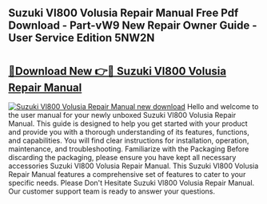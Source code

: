 ## Suzuki Vl800 Volusia Repair Manual Free Pdf Download - Part-vW9 New Repair Owner Guide - User Service Edition 5NW2N

# <h2><a href="http://bc83027.oget.top/?id=Suzuki+Vl800+Volusia+Repair+Manual">🔗Download New 👉🔴 Suzuki Vl800 Volusia Repair Manual</a></h2>

[![Suzuki Vl800 Volusia Repair Manual new download](https://i.imgur.com/5g1atiW.png)](http://bc83027.oget.top/?id=Suzuki+Vl800+Volusia+Repair+Manual)
Hello and welcome to the user manual for your newly unboxed Suzuki Vl800 Volusia Repair Manual. This guide is designed to help you get started with your product and provide you with a thorough understanding of its features, functions, and capabilities. You will find clear instructions for installation, operation, maintenance, and troubleshooting. Familiarize with the Packaging Before discarding the packaging, please ensure you have kept all necessary accessories Suzuki Vl800 Volusia Repair Manual. This Suzuki Vl800 Volusia Repair Manual features a comprehensive set of features to cater to your specific needs. Please Don't Hesitate Suzuki Vl800 Volusia Repair Manual. Our customer support team is ready to answer your questions.
